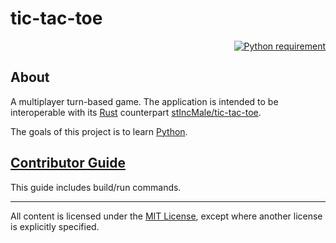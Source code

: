 # tic-tac-toe

<p align="right">
  <a href="https://docs.python.org/3.9/">
    <img src="https://img.shields.io/badge/Python-3.9-FFE873.svg?labelColor=4B8BBE"
        alt="Python requirement">
  </a>
</p>

## About

A multiplayer turn-based game. The application is intended to be interoperable with its
[Rust](https://www.rust-lang.org/) counterpart
[stIncMale/tic-tac-toe](https://github.com/stIncMale/tic-tac-toe).

The goals of this project is to learn [Python](https://www.python.org/).

## [Contributor Guide](https://github.com/Yo1k/tic-tac-toe/blob/master/contributing.md)

This guide includes build/run commands.

---

All content is licensed under the [MIT License](https://opensource.org/licenses/MIT),
except where another license is explicitly specified.
